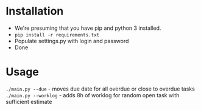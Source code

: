 # Installation

 * We're presuming that you have pip and python 3 installed.
 * ``pip install -r requirements.txt``
 * Populate settings.py with login and password
 * Done
 
# Usage

 `./main.py --due` - moves due date for all overdue or close to overdue tasks
 `./main.py --worklog` - adds 8h of worklog for random open task with sufficient estimate